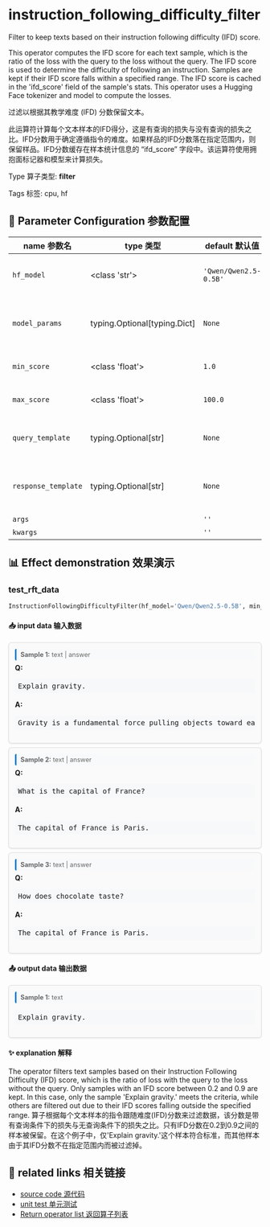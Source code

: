# instruction_following_difficulty_filter

Filter to keep texts based on their instruction following difficulty (IFD) score.

This operator computes the IFD score for each text sample, which is the ratio of the loss with the query to the loss without the query. The IFD score is used to determine the difficulty of following an instruction. Samples are kept if their IFD score falls within a specified range. The IFD score is cached in the 'ifd_score' field of the sample's stats. This operator uses a Hugging Face tokenizer and model to compute the losses.

过滤以根据其教学难度 (IFD) 分数保留文本。

此运算符计算每个文本样本的IFD得分，这是有查询的损失与没有查询的损失之比。IFD分数用于确定遵循指令的难度。如果样品的IFD分数落在指定范围内，则保留样品。IFD分数缓存在样本统计信息的 “ifd_score” 字段中。该运算符使用拥抱面标记器和模型来计算损失。

Type 算子类型: **filter**

Tags 标签: cpu, hf

## 🔧 Parameter Configuration 参数配置
| name 参数名 | type 类型 | default 默认值 | desc 说明 |
|--------|------|--------|------|
| `hf_model` | <class 'str'> | `'Qwen/Qwen2.5-0.5B'` | huggingface embedding model name. |
| `model_params` | typing.Optional[typing.Dict] | `None` | Parameters for initializing the API model. |
| `min_score` | <class 'float'> | `1.0` | Minimum perplexity score. |
| `max_score` | <class 'float'> | `100.0` | Maximum perplexity score. |
| `query_template` | typing.Optional[str] | `None` | Template for building the query string. |
| `response_template` | typing.Optional[str] | `None` | Template for building the response string. |
| `args` |  | `''` | extra args |
| `kwargs` |  | `''` | extra args |

## 📊 Effect demonstration 效果演示
### test_rft_data
```python
InstructionFollowingDifficultyFilter(hf_model='Qwen/Qwen2.5-0.5B', min_score=0.2, max_score=0.9, query_template='Question: {text}', response_template='Answer: {answer}')
```

#### 📥 input data 输入数据
<div class="sample-card" style="border:1px solid #ddd; padding:12px; margin:8px 0; border-radius:6px; background:#fafafa; box-shadow:0 1px 3px rgba(0,0,0,0.1);"><div class="sample-header" style="background:#f8f9fa; padding:4px 8px; margin-bottom:6px; border-radius:3px; font-size:0.9em; color:#666; border-left:3px solid #007acc;"><strong>Sample 1:</strong> text | answer</div><div class="qa" style="margin-bottom:6px;"><div><strong>Q:</strong> <pre style="padding:6px; background:#f6f8fa; border-radius:4px; overflow-x:auto; white-space:pre; word-wrap:normal;">Explain gravity.</pre></div><div><strong>A:</strong> <pre style="padding:6px; background:#f6f8fa; border-radius:4px; overflow-x:auto; white-space:pre; word-wrap:normal;">Gravity is a fundamental force pulling objects toward each other.</pre></div></div></div><div class="sample-card" style="border:1px solid #ddd; padding:12px; margin:8px 0; border-radius:6px; background:#fafafa; box-shadow:0 1px 3px rgba(0,0,0,0.1);"><div class="sample-header" style="background:#f8f9fa; padding:4px 8px; margin-bottom:6px; border-radius:3px; font-size:0.9em; color:#666; border-left:3px solid #007acc;"><strong>Sample 2:</strong> text | answer</div><div class="qa" style="margin-bottom:6px;"><div><strong>Q:</strong> <pre style="padding:6px; background:#f6f8fa; border-radius:4px; overflow-x:auto; white-space:pre; word-wrap:normal;">What is the capital of France?</pre></div><div><strong>A:</strong> <pre style="padding:6px; background:#f6f8fa; border-radius:4px; overflow-x:auto; white-space:pre; word-wrap:normal;">The capital of France is Paris.</pre></div></div></div><div class="sample-card" style="border:1px solid #ddd; padding:12px; margin:8px 0; border-radius:6px; background:#fafafa; box-shadow:0 1px 3px rgba(0,0,0,0.1);"><div class="sample-header" style="background:#f8f9fa; padding:4px 8px; margin-bottom:6px; border-radius:3px; font-size:0.9em; color:#666; border-left:3px solid #007acc;"><strong>Sample 3:</strong> text | answer</div><div class="qa" style="margin-bottom:6px;"><div><strong>Q:</strong> <pre style="padding:6px; background:#f6f8fa; border-radius:4px; overflow-x:auto; white-space:pre; word-wrap:normal;">How does chocolate taste?</pre></div><div><strong>A:</strong> <pre style="padding:6px; background:#f6f8fa; border-radius:4px; overflow-x:auto; white-space:pre; word-wrap:normal;">The capital of France is Paris.</pre></div></div></div>

#### 📤 output data 输出数据
<div class="sample-card" style="border:1px solid #ddd; padding:12px; margin:8px 0; border-radius:6px; background:#fafafa; box-shadow:0 1px 3px rgba(0,0,0,0.1);"><div class="sample-header" style="background:#f8f9fa; padding:4px 8px; margin-bottom:6px; border-radius:3px; font-size:0.9em; color:#666; border-left:3px solid #007acc;"><strong>Sample 1:</strong> text</div><pre style="padding:6px; background:#f6f8fa; border-radius:4px; overflow-x:auto; white-space:pre; word-wrap:normal;">Explain gravity.</pre></div>

#### ✨ explanation 解释
The operator filters text samples based on their Instruction Following Difficulty (IFD) score, which is the ratio of loss with the query to the loss without the query. Only samples with an IFD score between 0.2 and 0.9 are kept. In this case, only the sample 'Explain gravity.' meets the criteria, while others are filtered out due to their IFD scores falling outside the specified range.
算子根据每个文本样本的指令跟随难度(IFD)分数来过滤数据，该分数是带有查询条件下的损失与无查询条件下的损失之比。只有IFD分数在0.2到0.9之间的样本被保留。在这个例子中，仅'Explain gravity.'这个样本符合标准，而其他样本由于其IFD分数不在指定范围内而被过滤掉。


## 🔗 related links 相关链接
- [source code 源代码](../../../data_juicer/ops/filter/instruction_following_difficulty_filter.py)
- [unit test 单元测试](../../../tests/ops/filter/test_instruction_following_difficulty_filter.py)
- [Return operator list 返回算子列表](../../Operators.md)